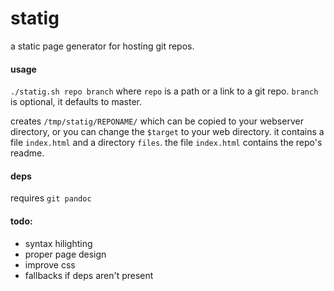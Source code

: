 # statig
a static page generator for hosting git repos.

#### usage
`./statig.sh repo branch` where `repo` is a path or a link to a git repo. `branch` is optional, it defaults to master.

creates `/tmp/statig/REPONAME/` which can be copied to your webserver directory, or you can change the `$target` to your web directory. it contains a file `index.html` and a directory `files`. the file `index.html` contains the repo's readme.

#### deps
requires `git pandoc`

#### todo:  
 - syntax hilighting
 - proper page design
 - improve css 
 - fallbacks if deps aren't present